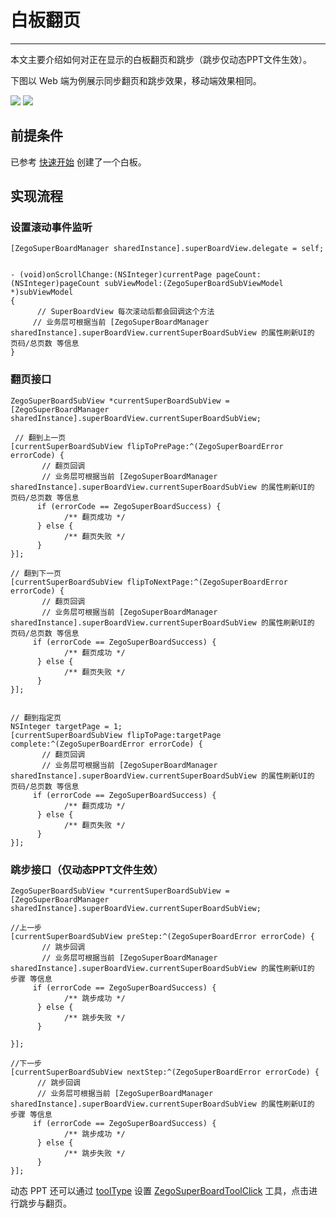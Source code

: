 # 白板翻页

- - -

本文主要介绍如何对正在显示的白板翻页和跳步（跳步仅动态PPT文件生效）。

下图以 Web 端为例展示同步翻页和跳步效果，移动端效果相同。

<Frame width="512" height="auto" caption=""><img src="https://doc-media.zego.im/sdk-doc/Pics/WhiteboardView/filppage.gif" /></Frame>

<Frame width="512" height="auto" caption=""><img src="https://doc-media.zego.im/sdk-doc/Pics/WhiteboardView/step.gif" /></Frame>

## 前提条件

已参考 [快速开始](/super-board-ios/quick-start/create-white-board) 创建了一个白板。

## 实现流程

### 设置滚动事件监听
```objc
[ZegoSuperBoardManager sharedInstance].superBoardView.delegate = self;


- (void)onScrollChange:(NSInteger)currentPage pageCount:(NSInteger)pageCount subViewModel:(ZegoSuperBoardSubViewModel *)subViewModel
{
      // SuperBoardView 每次滚动后都会回调这个方法
     // 业务层可根据当前 [ZegoSuperBoardManager sharedInstance].superBoardView.currentSuperBoardSubView 的属性刷新UI的 页码/总页数 等信息
}
```

### 翻页接口
```objc
ZegoSuperBoardSubView *currentSuperBoardSubView = [ZegoSuperBoardManager sharedInstance].superBoardView.currentSuperBoardSubView;

 // 翻到上一页
[currentSuperBoardSubView flipToPrePage:^(ZegoSuperBoardError errorCode) {
       // 翻页回调
       // 业务层可根据当前 [ZegoSuperBoardManager sharedInstance].superBoardView.currentSuperBoardSubView 的属性刷新UI的 页码/总页数 等信息
      if (errorCode == ZegoSuperBoardSuccess) {
            /** 翻页成功 */
      } else {
            /** 翻页失败 */
      }
}];

// 翻到下一页
[currentSuperBoardSubView flipToNextPage:^(ZegoSuperBoardError errorCode) {
       // 翻页回调
       // 业务层可根据当前 [ZegoSuperBoardManager sharedInstance].superBoardView.currentSuperBoardSubView 的属性刷新UI的 页码/总页数 等信息
     if (errorCode == ZegoSuperBoardSuccess) {
            /** 翻页成功 */
      } else {
            /** 翻页失败 */
      }
}];


// 翻到指定页
NSInteger targetPage = 1;
[currentSuperBoardSubView flipToPage:targetPage complete:^(ZegoSuperBoardError errorCode) {
       // 翻页回调
       // 业务层可根据当前 [ZegoSuperBoardManager sharedInstance].superBoardView.currentSuperBoardSubView 的属性刷新UI的 页码/总页数 等信息
     if (errorCode == ZegoSuperBoardSuccess) {
            /** 翻页成功 */
      } else {
            /** 翻页失败 */
      }
}];

```

### 跳步接口（仅动态PPT文件生效）
```objc
ZegoSuperBoardSubView *currentSuperBoardSubView = [ZegoSuperBoardManager sharedInstance].superBoardView.currentSuperBoardSubView;

//上一步
[currentSuperBoardSubView preStep:^(ZegoSuperBoardError errorCode) {
       // 跳步回调
       // 业务层可根据当前 [ZegoSuperBoardManager sharedInstance].superBoardView.currentSuperBoardSubView 的属性刷新UI的 步骤 等信息
     if (errorCode == ZegoSuperBoardSuccess) {
            /** 跳步成功 */
      } else {
            /** 跳步失败 */
      }

}];

//下一步
[currentSuperBoardSubView nextStep:^(ZegoSuperBoardError errorCode) {
      // 跳步回调
      // 业务层可根据当前 [ZegoSuperBoardManager sharedInstance].superBoardView.currentSuperBoardSubView 的属性刷新UI的 步骤 等信息
     if (errorCode == ZegoSuperBoardSuccess) {
            /** 跳步成功 */
      } else {
            /** 跳步失败 */
      }
}];
```
动态 PPT 还可以通过 [toolType](https://doc-zh.zego.im/article/api?doc=superboard_API~objective-c_ios~class~ZegoSuperBoardManager#tool-type) 设置 [ZegoSuperBoardToolClick](https://doc-zh.zego.im/article/api?doc=superboard_API~objective-c_ios~enum~ZegoSuperBoardTool#zego-super-board-tool-click) 工具，点击进行跳步与翻页。
